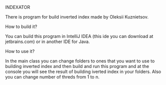 INDEXATOR

There is program for build inverted index made by Oleksii Kuznietsov.

How to build it? 

You can build this program in IntelliJ IDEA (this ide you can download at jetbrains.com) or in another IDE for Java.

How to use it?

In the main class you can change folders to ones that you want to use to building inverted index and then build and run this program and at the console you will see the result of building iverted index in your folders. Also you can change number of threds from 1 to n.
